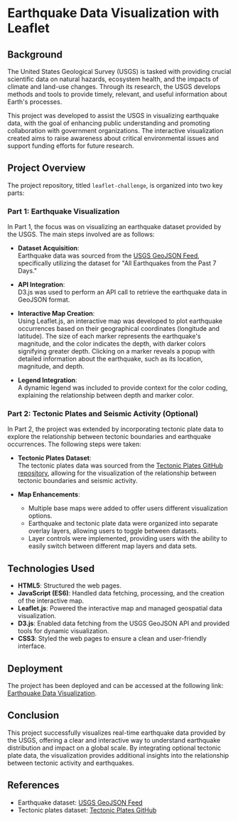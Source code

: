 # Earthquake Data Visualization with Leaflet

## Background
The United States Geological Survey (USGS) is tasked with providing crucial scientific data on natural hazards, ecosystem health, and the impacts of climate and land-use changes. Through its research, the USGS develops methods and tools to provide timely, relevant, and useful information about Earth's processes.

This project was developed to assist the USGS in visualizing earthquake data, with the goal of enhancing public understanding and promoting collaboration with government organizations. The interactive visualization created aims to raise awareness about critical environmental issues and support funding efforts for future research.

## Project Overview

The project repository, titled `leaflet-challenge`, is organized into two key parts:

### Part 1: Earthquake Visualization

In Part 1, the focus was on visualizing an earthquake dataset provided by the USGS. The main steps involved are as follows:

- **Dataset Acquisition**:  
  Earthquake data was sourced from the [USGS GeoJSON Feed](https://earthquake.usgs.gov/earthquakes/feed/v1.0/geojson.php), specifically utilizing the dataset for "All Earthquakes from the Past 7 Days."

- **API Integration**:  
  D3.js was used to perform an API call to retrieve the earthquake data in GeoJSON format.

- **Interactive Map Creation**:  
  Using Leaflet.js, an interactive map was developed to plot earthquake occurrences based on their geographical coordinates (longitude and latitude). The size of each marker represents the earthquake's magnitude, and the color indicates the depth, with darker colors signifying greater depth. Clicking on a marker reveals a popup with detailed information about the earthquake, such as its location, magnitude, and depth.

- **Legend Integration**:  
  A dynamic legend was included to provide context for the color coding, explaining the relationship between depth and marker color.

### Part 2: Tectonic Plates and Seismic Activity (Optional)

In Part 2, the project was extended by incorporating tectonic plate data to explore the relationship between tectonic boundaries and earthquake occurrences. The following steps were taken:

- **Tectonic Plates Dataset**:  
  The tectonic plates data was sourced from the [Tectonic Plates GitHub repository](https://github.com/fraxen/tectonicplates), allowing for the visualization of the relationship between tectonic boundaries and seismic activity.

- **Map Enhancements**:
  - Multiple base maps were added to offer users different visualization options.
  - Earthquake and tectonic plate data were organized into separate overlay layers, allowing users to toggle between datasets.
  - Layer controls were implemented, providing users with the ability to easily switch between different map layers and data sets.

## Technologies Used

- **HTML5**: Structured the web pages.
- **JavaScript (ES6)**: Handled data fetching, processing, and the creation of the interactive map.
- **Leaflet.js**: Powered the interactive map and managed geospatial data visualization.
- **D3.js**: Enabled data fetching from the USGS GeoJSON API and provided tools for dynamic visualization.
- **CSS3**: Styled the web pages to ensure a clean and user-friendly interface.

## Deployment

The project has been deployed and can be accessed at the following link:  
[Earthquake Data Visualization](https://kristinaabramoff.github.io/leaflet_deploy/).

## Conclusion

This project successfully visualizes real-time earthquake data provided by the USGS, offering a clear and interactive way to understand earthquake distribution and impact on a global scale. By integrating optional tectonic plate data, the visualization provides additional insights into the relationship between tectonic activity and earthquakes.

## References

- Earthquake dataset: [USGS GeoJSON Feed](https://earthquake.usgs.gov/earthquakes/feed/v1.0/summary/all_week.geojson)
- Tectonic plates dataset: [Tectonic Plates GitHub](https://github.com/fraxen/tectonicplates)


